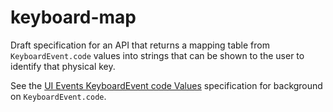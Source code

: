 # keyboard-map

Draft specification for an API that returns a mapping table from `KeyboardEvent.code`
values into strings that can be shown to the user to identify that physical key.

See the [UI Events KeyboardEvent code Values](https://w3c.github.io/uievents-code/)
specification for background on `KeyboardEvent.code`.
